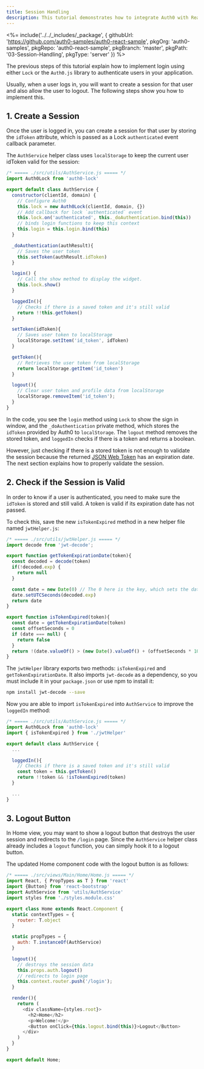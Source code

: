 ```yaml
---
title: Session Handling
description: This tutorial demonstrates how to integrate Auth0 with ReactJS to add session handling and logout to your web app
---
```


<%= include('../../_includes/_package', {
  githubUrl: 'https://github.com/auth0-samples/auth0-react-sample',
  pkgOrg: 'auth0-samples',
  pkgRepo: 'auth0-react-sample',
  pkgBranch: 'master',
  pkgPath: '03-Session-Handling',
  pkgType: 'server'
}) %>

The previous steps of this tutorial explain how to implement login using either `Lock` or the `Auth0.js` library to authenticate users in your application. 

Usually, when a user logs in, you will want to create a session for that user and also allow the user to logout. The following steps show you how to implement this.

## 1. Create a Session

Once the user is logged in, you can create a session for that user by storing the `idToken` attribute, which is passed as a Lock `authenticated` event callback parameter. 

The `AuthService` helper class uses `localStorage` to keep the current user idToken valid for the session:

```javascript
/* ===== ./src/utils/AuthService.js ===== */
import Auth0Lock from 'auth0-lock'

export default class AuthService {
  constructor(clientId, domain) {
    // Configure Auth0
    this.lock = new Auth0Lock(clientId, domain, {})
    // Add callback for lock `authenticated` event
    this.lock.on('authenticated', this._doAuthentication.bind(this))
    // binds login functions to keep this context
    this.login = this.login.bind(this)
  }

  _doAuthentication(authResult){
    // Saves the user token
    this.setToken(authResult.idToken)
  }

  login() {
    // Call the show method to display the widget.
    this.lock.show()
  }

  loggedIn(){
    // Checks if there is a saved token and it's still valid
    return !!this.getToken()
  }

  setToken(idToken){
    // Saves user token to localStorage
    localStorage.setItem('id_token', idToken)
  }

  getToken(){
    // Retrieves the user token from localStorage
    return localStorage.getItem('id_token')
  }

  logout(){
    // Clear user token and profile data from localStorage
    localStorage.removeItem('id_token');
  }
}
```

In the code, you see the `login` method using `Lock` to show the sign in window, and the `_doAuthentication` private method, which stores the `idToken` provided by Auth0 to `localStorage`. The `logout` method removes the stored token, and `loggedIn` checks if there is a token and returns a boolean. 

However, just checking if there is a stored token is not enough to validate the session because the returned [JSON Web Token](/jwt) has an expiration date. The next section explains how to properly validate the session.

## 2. Check if the Session is Valid

In order to know if a user is authenticated, you need to make sure the `idToken` is stored and still valid. A token is valid if its expiration date has not passed.

To check this, save the new `isTokenExpired` method in a new helper file named `jwtHelper.js`:

```javascript
/* ===== ./src/utils/jwtHelper.js ===== */
import decode from 'jwt-decode';

export function getTokenExpirationDate(token){
  const decoded = decode(token)
  if(!decoded.exp) {
    return null
  }

  const date = new Date(0) // The 0 here is the key, which sets the date to the epoch
  date.setUTCSeconds(decoded.exp)
  return date
}

export function isTokenExpired(token){
  const date = getTokenExpirationDate(token)
  const offsetSeconds = 0
  if (date === null) {
    return false
  }
  return !(date.valueOf() > (new Date().valueOf() + (offsetSeconds * 1000)))
}
```

The `jwtHelper` library exports two methods: `isTokenExpired` and `getTokenExpirationDate`. It also imports `jwt-decode` as a dependency, so you must include it in your `package.json` or use npm to install it:

```bash
npm install jwt-decode --save
```

Now you are able to import `isTokenExpired` into `AuthService` to improve the `loggedIn` method:

```javascript
/* ===== ./src/utils/AuthService.js ===== */
import Auth0Lock from 'auth0-lock'
import { isTokenExpired } from './jwtHelper'

export default class AuthService {
  ...

  loggedIn(){
    // Checks if there is a saved token and it's still valid
    const token = this.getToken()
    return !!token && !isTokenExpired(token)
  }

  ...
}
```

## 3. Logout Button

In Home view, you may want to show a logout button that destroys the user session and redirects to the `/login` page. Since the `AuthService` helper class already includes a `logout` function, you can simply hook it to a logout button. 

The updated Home component code with the logout button is as follows:

```javascript
/* ===== ./src/views/Main/Home/Home.js ===== */
import React, { PropTypes as T } from 'react'
import {Button} from 'react-bootstrap'
import AuthService from 'utils/AuthService'
import styles from './styles.module.css'

export class Home extends React.Component {
  static contextTypes = {
    router: T.object
  }

  static propTypes = {
    auth: T.instanceOf(AuthService)
  }

  logout(){
    // destroys the session data
    this.props.auth.logout()
    // redirects to login page
    this.context.router.push('/login');
  }

  render(){
    return (
      <div className={styles.root}>
        <h2>Home</h2>
        <p>Welcome!</p>
        <Button onClick={this.logout.bind(this)}>Logout</Button>
      </div>
    )
  }
}

export default Home;
```

